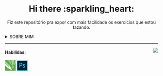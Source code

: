 <div align="center">
  <h1>Hi there :sparkling_heart:	</h1>

  Fiz este repositório pra expor com mais facilidade os exercícios que estou fazando.
</div>

  <details>
  <summary>SOBRE MIM</summary>

    - Eu me chamo Maycon, tenho 20 anos, sou de maceió no estado de alagoas, estudando Análise e Desenvolvimento de Sistemas, atualmente eu tabalho com Design Gráfico e Sublimação.
    - Sou habilidoso com **CorelDRAW**, **Photoshop** e cheguei até a usar o **InDesign**, hoje estou tentando migrar para o **Gimp e Inkscape**.
    - Relacionado a programação estou iniciando, estou prendendo atualmente, Postgre, e JavaScript.

  </details>

  --- 
  <img align="right" src="https://github-readme-stats.vercel.app/api/top-langs/?username=maycondiasz&layout=compact&langs_count=16&theme=tokyonight"/>
  <h4 align="left">Habilidas:</h4>
  
  <div style="display: inline-block;">
    <img title="corelDraw" width="35px" src="https://github.com/maycondiasz/maycondiasz/blob/master/imagens/corel_draw_x7_0.png?raw=true">
    <img title="corelDraw" width="35px" src="https://github.com/maycondiasz/maycondiasz/blob/master/imagens/Photoshop_CC_icon.png?raw=true">
  </div>
